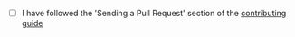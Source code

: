 <!-- Thank you so much for your PR, your contribution is appreciated! ❤️ -->

- [ ] I have followed the 'Sending a Pull Request' section of the
      [contributing guide](https://github.com/igordanchenko/react-photo-album/blob/main/CONTRIBUTING.md#sending-a-pull-request)
